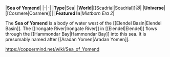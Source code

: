 |**Sea of Yomend**|
|-|-|
|**Type**|Sea|
|**World**|[[Scadrial\|Scadrial]]🐱︎|
|**Universe**|[[Cosmere\|Cosmere]]|
|**Featured In**|*Mistborn Era 2*|

The **Sea of Yomend** is a body of water west of the [[Elendel Basin\|Elendel Basin]]. The [[Irongate River\|Irongate River]] in [[Elendel\|Elendel]] flows through the [[Hammondar Bay\|Hammondar Bay]] into this sea.
It is presumably named after [[Aradan Yomen\|Aradan Yomen]].



https://coppermind.net/wiki/Sea_of_Yomend